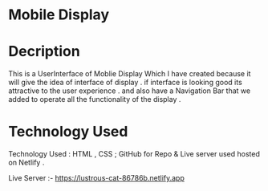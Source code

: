 # Mobile Display 
# Decription 
This is a UserInterface of Moblie Display Which I have created because it will give the idea of interface of display .
if interface is looking good its attractive to the user experience . and also have a Navigation Bar that we added to operate 
all the functionality of the display .

# Technology Used 

Technology Used : HTML , CSS  ; GitHub for Repo & Live server used  hosted on Netlify .

Live Server :- https://lustrous-cat-86786b.netlify.app
